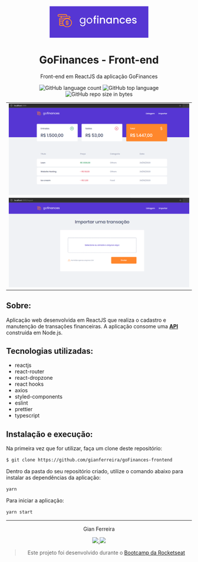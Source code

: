 <h3 align="center">
  <img alt="GoFinances" src="https://github.com/gianferreira/goFinances-frontend/blob/master/readme-logo.png" height="85px"/>
</h3>

<h1 align="center">
  GoFinances - Front-end
</h1>

<p align="center">Front-end em ReactJS da aplicação GoFinances</p>

<p align="center">
  <img alt="GitHub language count" src="https://img.shields.io/github/languages/count/gianferreira/goFinances-frontend">
  <img alt="GitHub top language" src="https://img.shields.io/github/languages/top/gianferreira/goFinances-frontend">
  <img alt="GitHub repo size in bytes" src="https://img.shields.io/github/repo-size/gianferreira/goFinances-frontend">
</p>

<table>
  <tr>
    <td>
      <img alt="List" src="https://github.com/gianferreira/goFinances-frontend/blob/master/readme-list.png" width="1000px"/>
    </td>
  </tr>
  <tr>
    <td>
      <img alt="Import" src="https://github.com/gianferreira/goFinances-frontend/blob/master/readme-import.png" width="1000px"/>
    </td>
  </tr>
</table>

## Sobre:

Aplicação web desenvolvida em ReactJS que realiza o cadastro e manutenção de transações financeiras. A aplicação consome uma <a href="https://github.com/gianferreira/goFinances-backend"><b> API </b></a> construída em Node.js.

## Tecnologias utilizadas:

- reactjs
- react-router
- react-dropzone
- react hooks
- axios
- styled-components
- eslint
- prettier
- typescript

## Instalação e execução:

Na primeira vez que for utilizar, faça um clone deste repositório:

```bash
$ git clone https://github.com/gianferreira/goFinances-frontend
```

Dentro da pasta do seu repositório criado, utilize o comando abaixo para instalar as dependências da aplicação:

```bash
yarn
```

Para iniciar a aplicação:

```bash
yarn start
```

---

<p align="center"> Gian Ferreira </p>
<p align="center">
  <a alt="Gian Ferreira" href="https://www.linkedin.com/in/gian-ferreira-7750a9179/">
    <img src="https://img.shields.io/badge/LinkedIn-Gian_Ferreira-7750a9179?logo=linkedin"/>
  </a>
  <a alt="Gian Ferreira" href="https://github.com/gianferreira">
    <img src="https://img.shields.io/badge/Gian_Ferreira-GitHub-000?logo=github"/>
  </a>
</p>

<blockquote align="center">
  Este projeto foi desenvolvido durante o
    <a href="https://rocketseat.com.br/gostack">
      Bootcamp da Rocketseat
    </a>
</blockquote>
